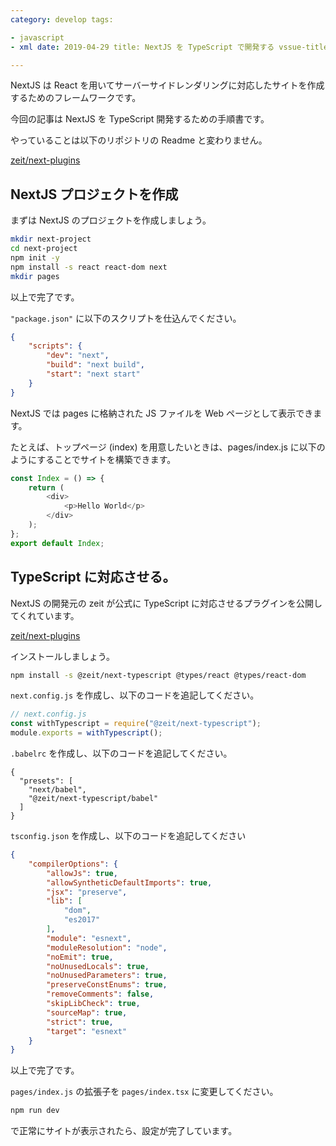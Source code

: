 ```yaml
---
category: develop tags:

- javascript
- xml date: 2019-04-29 title: NextJS を TypeScript で開発する vssue-title: nextjs-with-typescript description: ""

---
```


NextJS は React を用いてサーバーサイドレンダリングに対応したサイトを作成するためのフレームワークです。

今回の記事は NextJS を TypeScript 開発するための手順書です。

やっていることは以下のリポジトリの Readme と変わりません。

[zeit/next-plugins](https://github.com/zeit/next-plugins/tree/master/packages/next-typescript)

## NextJS プロジェクトを作成

まずは NextJS のプロジェクトを作成しましょう。

```bash
mkdir next-project
cd next-project
npm init -y
npm install -s react react-dom next
mkdir pages
```

以上で完了です。

`"package.json"` に以下のスクリプトを仕込んでください。

```json
{
    "scripts": {
        "dev": "next",
        "build": "next build",
        "start": "next start"
    }
}
```

NextJS では pages に格納された JS ファイルを Web ページとして表示できます。

たとえば、トップページ (index) を用意したいときは、pages/index.js に以下のようにすることでサイトを構築できます。

```js
const Index = () => {
    return (
        <div>
            <p>Hello World</p>
        </div>
    );
};
export default Index;
```

## TypeScript に対応させる。

NextJS の開発元の zeit が公式に TypeScript に対応させるプラグインを公開してくれています。

[zeit/next-plugins](https://github.com/zeit/next-plugins/tree/master/packages/next-typescript)

インストールしましょう。

```bash
npm install -s @zeit/next-typescript @types/react @types/react-dom
```

`next.config.js` を作成し、以下のコードを追記してください。

```js
// next.config.js
const withTypescript = require("@zeit/next-typescript");
module.exports = withTypescript();
```

`.babelrc` を作成し、以下のコードを追記してください。

```
{
  "presets": [
    "next/babel",
    "@zeit/next-typescript/babel"
  ]
}
```

`tsconfig.json` を作成し、以下のコードを追記してください

```json
{
    "compilerOptions": {
        "allowJs": true,
        "allowSyntheticDefaultImports": true,
        "jsx": "preserve",
        "lib": [
            "dom",
            "es2017"
        ],
        "module": "esnext",
        "moduleResolution": "node",
        "noEmit": true,
        "noUnusedLocals": true,
        "noUnusedParameters": true,
        "preserveConstEnums": true,
        "removeComments": false,
        "skipLibCheck": true,
        "sourceMap": true,
        "strict": true,
        "target": "esnext"
    }
}
```

以上で完了です。

`pages/index.js` の拡張子を `pages/index.tsx` に変更してください。

```bash
npm run dev
```

で正常にサイトが表示されたら、設定が完了しています。
